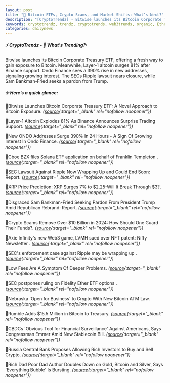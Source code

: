 ```yaml
---
layout: post
title: "🌅 Bitcoin ETFs, Crypto Scams, and Market Shifts: What’s Next?"
description: "[CryptoTrendz] - Bitwise launches its Bitcoin Corporate Treasury ETF, offering a fresh way to gain exposure to Bitcoin. Meanwhile, Layer-1 altcoin surges 81% after Binance support. Ondo Finance sees a 390% rise in new addresses, signaling growing interest. The SECs Ripple lawsuit nears closure, while Sam Bankman-Fried seeks a pardon from Trump."
keywords: cryptotrendz, trendz, cryptotrends, web3trends, organic, Ethereum, Investors, Bitcoin, Trading, Crypto, XRP, Trump, NFT, Altcoin, Stablecoin, Web3, Binance
categories: dailynews
---
```


##### ⚡ CryptoTrendz - 📌 *What's Trending?:*

Bitwise launches its Bitcoin Corporate Treasury ETF, offering a fresh way to gain exposure to Bitcoin. Meanwhile, Layer-1 altcoin surges 81% after Binance support. Ondo Finance sees a 390% rise in new addresses, signaling growing interest. The SECs Ripple lawsuit nears closure, while Sam Bankman-Fried seeks a pardon from Trump.

##### ✨ *Here’s a quick glance:*


🔹Bitwise Launches Bitcoin Corporate Treasury ETF: A Novel Approach to Bitcoin Exposure. *([source](https://s.avyag.com/lqk5){:target="_blank" rel="nofollow noopener"})*

🔹Layer-1 Altcoin Explodes 81% As Binance Announces Surprise Trading Support. *([source](https://s.avyag.com/qaha){:target="_blank" rel="nofollow noopener"})*

🔹New ONDO Addresses Surge 390% In 24 Hours - A Sign Of Growing Interest In Ondo Finance. *([source](https://s.avyag.com/jo3o){:target="_blank" rel="nofollow noopener"})*

🔹Cboe BZX files Solana ETF application on behalf of Franklin Templeton . *([source](https://s.avyag.com/bmr6){:target="_blank" rel="nofollow noopener"})*

🔹SEC Lawsuit Against Ripple Now Wrapping Up and Could End Soon: Report. *([source](https://s.avyag.com/m1w1){:target="_blank" rel="nofollow noopener"})*

🔹XRP Price Prediction: XRP Surges 7% to $2.25-Will It Break Through $3?. *([source](https://s.avyag.com/egjt){:target="_blank" rel="nofollow noopener"})*

🔹Disgraced Sam Bankman-Fried Seeking Pardon From President Trump Amid Republican Rebrand: Report. *([source](https://s.avyag.com/lufr){:target="_blank" rel="nofollow noopener"})*

🔹Crypto Scams Remove Over $10 Billion in 2024: How Should One Guard Their Funds?. *([source](https://s.avyag.com/kbp3){:target="_blank" rel="nofollow noopener"})*

🔹Axie Infinity's new Web3 game, LVMH sued over NFT patent: Nifty Newsletter . *([source](https://s.avyag.com/0pvk){:target="_blank" rel="nofollow noopener"})*

🔹SEC's enforcement case against Ripple may be wrapping up . *([source](https://s.avyag.com/dt9z){:target="_blank" rel="nofollow noopener"})*

🔹Low Fees Are A Symptom Of Deeper Problems. *([source](https://s.avyag.com/rn55){:target="_blank" rel="nofollow noopener"})*

🔹SEC postpones ruling on Fidelity Ether ETF options . *([source](https://s.avyag.com/s9gr){:target="_blank" rel="nofollow noopener"})*

🔹Nebraska 'Open for Business' to Crypto With New Bitcoin ATM Law. *([source](https://s.avyag.com/su5l){:target="_blank" rel="nofollow noopener"})*

🔹Rumble Adds $15.5 Million in Bitcoin to Treasury. *([source](https://s.avyag.com/8nev){:target="_blank" rel="nofollow noopener"})*

🔹CBDCs 'Obvious Tool for Financial Surveillance' Against Americans, Says Congressman Emmer Amid New Stablecoin Bill. *([source](https://s.avyag.com/kb3y){:target="_blank" rel="nofollow noopener"})*

🔹Russia Central Bank Proposes Allowing Rich Investors to Buy and Sell Crypto. *([source](https://s.avyag.com/4jfw){:target="_blank" rel="nofollow noopener"})*

🔹Rich Dad Poor Dad Author Doubles Down on Gold, Bitcoin and Silver, Says 'Everything Bubble' Is Bursting. *([source](https://s.avyag.com/ls7w){:target="_blank" rel="nofollow noopener"})*
